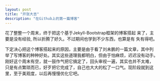 ```yaml
---
layout: post
title: "开张大吉"
description: "在Github上的第一篇博客"
---
```


花了整整一个周末，终于把这个基于Jekyll-Bootstrap框架的博客搭起
来了，主要是没有经验, 所以折腾了好久。不过期间也学到不少东西，也算是有
失有得吧。

下定决心把这个博客搭起来的原因，主要是由于看了刘未鹏的一篇文章，其中列
举了写博客的种种好处。其实这些道理我都明白，但由于怕麻烦，迟迟没有动手。
刚好这个周末有空，就一鼓作气把它搞定了，回头审视一遍，其实也并不太难，
只是有点繁琐而已，好歹把它完成了，自己也大大的松了一口气。现阶段就到这
里，至于美观度，以后再慢慢优化它吧。
